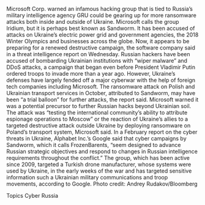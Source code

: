 Microsoft Corp. warned an infamous hacking group that is tied to Russia’s military intelligence agency GRU could be gearing up for more ransomware attacks both inside and outside of Ukraine.
Microsoft calls the group Iridium, but it is perhaps best known as Sandworm. It has been accused of attacks on Ukraine’s electric power grid and government agencies, the 2018 Winter Olympics and businesses across the globe. Now, it appears to be preparing for a renewed destructive campaign, the software company said in a threat intelligence report on Wednesday.
Russian hackers have been accused of bombarding Ukrainian institutions with “wiper malware” and DDoS attacks, a campaign that began even before President Vladimir Putin ordered troops to invade more than a year ago. However, Ukraine’s defenses have largely fended off a major cyberwar with the help of foreign tech companies including Microsoft.
The ransomware attack on Polish and Ukrainian transport services in October, attributed to Sandworm, may have been “a trial balloon” for further attacks, the report said. Microsoft warned it was a potential precursor to further Russian hacks beyond Ukrainian soil.
The attack was “testing the international community’s ability to attribute espionage operations to Moscow” or the reaction of Ukraine’s allies to a targeted destructive attack outside Ukraine by deploying ransomware on Poland’s transport system, Microsoft said.
In a February report on the cyber threats in Ukraine, Alphabet Inc.’s Google said that cyber campaigns by Sandworm, which it calls FrozenBarents, “seem designed to advance Russian strategic objectives and respond to changes in Russian intelligence requirements throughout the conflict.”
The group, which has been active since 2009, targeted a Turkish drone manufacturer, whose systems were used by Ukraine, in the early weeks of the war and has targeted sensitive information such a Ukrainian military communications and troop movements, according to Google.
Photo credit: Andrey Rudakov/Bloomberg

Topics
Cyber
Russia
